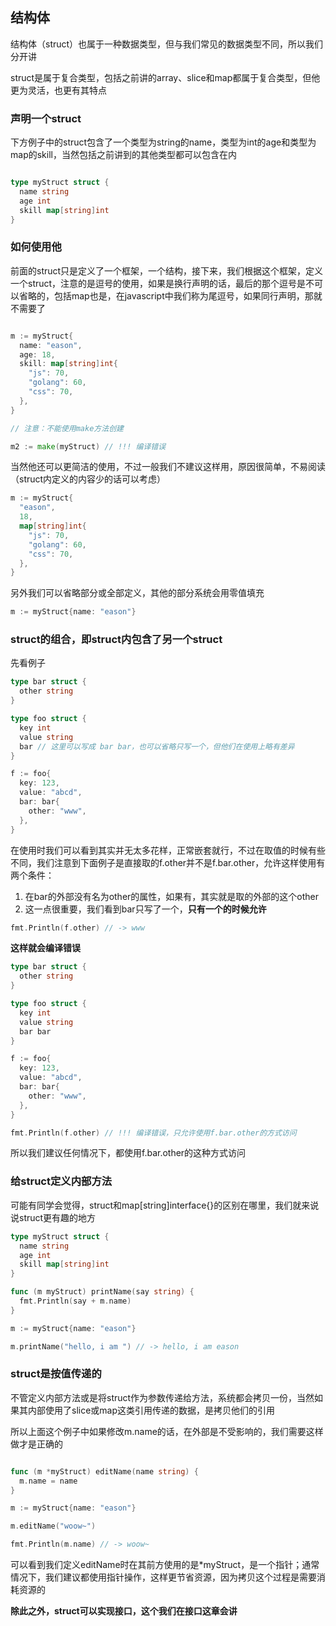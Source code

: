 
## 结构体

结构体（struct）也属于一种数据类型，但与我们常见的数据类型不同，所以我们分开讲

struct是属于复合类型，包括之前讲的array、slice和map都属于复合类型，但他更为灵活，也更有其特点

### 声明一个struct

下方例子中的struct包含了一个类型为string的name，类型为int的age和类型为map的skill，当然包括之前讲到的其他类型都可以包含在内

```go

type myStruct struct {
  name string
  age int
  skill map[string]int
}

```

### 如何使用他

前面的struct只是定义了一个框架，一个结构，接下来，我们根据这个框架，定义一个struct，注意的是逗号的使用，如果是换行声明的话，最后的那个逗号是不可以省略的，包括map也是，在javascript中我们称为尾逗号，如果同行声明，那就不需要了

```go

m := myStruct{
  name: "eason",
  age: 18,
  skill: map[string]int{
    "js": 70,
    "golang": 60,
    "css": 70,
  },
}

// 注意：不能使用make方法创建

m2 := make(myStruct) // !!! 编译错误

```

当然他还可以更简洁的使用，不过一般我们不建议这样用，原因很简单，不易阅读（struct内定义的内容少的话可以考虑）

```go
m := myStruct{
  "eason",
  18,
  map[string]int{
    "js": 70,
    "golang": 60,
    "css": 70,
  },
}
```

另外我们可以省略部分或全部定义，其他的部分系统会用零值填充

```go
m := myStruct{name: "eason"}
```

### struct的组合，即struct内包含了另一个struct

先看例子

```go
type bar struct {
  other string
}

type foo struct {
  key int
  value string
  bar // 这里可以写成 bar bar，也可以省略只写一个，但他们在使用上略有差异
}

f := foo{
  key: 123,
  value: "abcd",
  bar: bar{
    other: "www",
  },
}
```

在使用时我们可以看到其实并无太多花样，正常嵌套就行，不过在取值的时候有些不同，我们注意到下面例子是直接取的f.other并不是f.bar.other，允许这样使用有两个条件：

1. 在bar的外部没有名为other的属性，如果有，其实就是取的外部的这个other
2. 这一点很重要，我们看到bar只写了一个，**只有一个的时候允许**

```go
fmt.Println(f.other) // -> www
```

**这样就会编译错误**

```go
type bar struct {
  other string
}

type foo struct {
  key int
  value string
  bar bar
}

f := foo{
  key: 123,
  value: "abcd",
  bar: bar{
    other: "www",
  },
}

fmt.Println(f.other) // !!! 编译错误，只允许使用f.bar.other的方式访问
```

所以我们建议任何情况下，都使用f.bar.other的这种方式访问


### 给struct定义内部方法

可能有同学会觉得，struct和map[string]interface{}的区别在哪里，我们就来说说struct更有趣的地方

```go
type myStruct struct {
  name string
  age int
  skill map[string]int
}

func (m myStruct) printName(say string) {
  fmt.Println(say + m.name)
}

m := myStruct{name: "eason"}

m.printName("hello, i am ") // -> hello, i am eason
```

### struct是按值传递的

不管定义内部方法或是将struct作为参数传递给方法，系统都会拷贝一份，当然如果其内部使用了slice或map这类引用传递的数据，是拷贝他们的引用

所以上面这个例子中如果修改m.name的话，在外部是不受影响的，我们需要这样做才是正确的

```go

func (m *myStruct) editName(name string) {
  m.name = name
}

m := myStruct{name: "eason"}

m.editName("woow~")

fmt.Println(m.name) // -> woow~

```

可以看到我们定义editName时在其前方使用的是\*myStruct，是一个指针；通常情况下，我们建议都使用指针操作，这样更节省资源，因为拷贝这个过程是需要消耗资源的

**除此之外，struct可以实现接口，这个我们在接口这章会讲**




